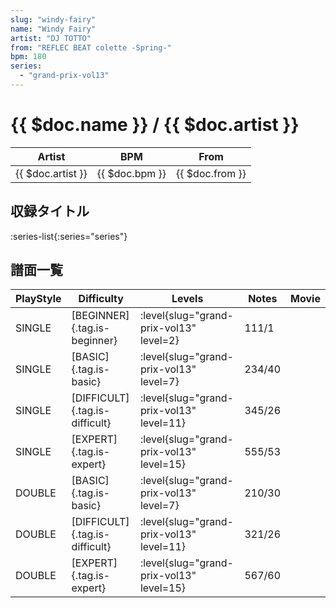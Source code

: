 ```yaml
---
slug: "windy-fairy"
name: "Windy Fairy"
artist: "DJ TOTTO"
from: "REFLEC BEAT colette -Spring-"
bpm: 180
series:
  - "grand-prix-vol13"
---
```


# {{ $doc.name }} / {{ $doc.artist }}

|Artist|BPM|From|
|------|---|----|
|{{ $doc.artist }}|{{ $doc.bpm }}|{{ $doc.from }}|

## 収録タイトル

:series-list{:series="series"}

## 譜面一覧

|PlayStyle|Difficulty|Levels|Notes|Movie|
|---------|----------|------|-----|-----|
|SINGLE|[BEGINNER]{.tag.is-beginner}|<div class="field is-grouped is-grouped-multiline"> :level{slug="grand-prix-vol13" level=2}</div>|111/1||
|SINGLE|[BASIC]{.tag.is-basic}|<div class="field is-grouped is-grouped-multiline"> :level{slug="grand-prix-vol13" level=7}</div>|234/40||
|SINGLE|[DIFFICULT]{.tag.is-difficult}|<div class="field is-grouped is-grouped-multiline"> :level{slug="grand-prix-vol13" level=11}</div>|345/26||
|SINGLE|[EXPERT]{.tag.is-expert}|<div class="field is-grouped is-grouped-multiline"> :level{slug="grand-prix-vol13" level=15}</div>|555/53||
|DOUBLE|[BASIC]{.tag.is-basic}|<div class="field is-grouped is-grouped-multiline"> :level{slug="grand-prix-vol13" level=7}</div>|210/30||
|DOUBLE|[DIFFICULT]{.tag.is-difficult}|<div class="field is-grouped is-grouped-multiline"> :level{slug="grand-prix-vol13" level=11}</div>|321/26||
|DOUBLE|[EXPERT]{.tag.is-expert}|<div class="field is-grouped is-grouped-multiline"> :level{slug="grand-prix-vol13" level=15}</div>|567/60||
